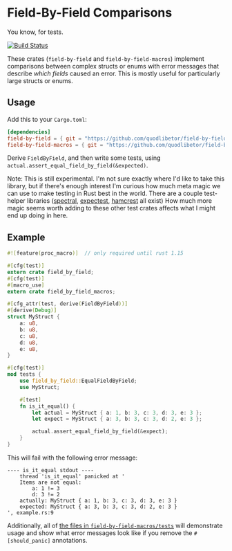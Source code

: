 Field-By-Field Comparisons
==========================

You know, for tests.

[![Build Status](https://travis-ci.org/quodlibetor/field-by-field.svg?branch=master)](https://travis-ci.org/quodlibetor/field-by-field)

These crates (`field-by-field` and `field-by-field-macros`) implement
comparisons between complex structs or enums with error messages that describe
*which fields* caused an error. This is mostly useful for particularly large
structs or enums.

## Usage

Add this to your `Cargo.toml`:

```toml
[dependencies]
field-by-field = { git = "https://github.com/quodlibetor/field-by-field" }
field-by-field-macros = { git = "https://github.com/quodlibetor/field-by-field" }
```

Derive `FieldByField`, and then write some tests, using
`actual.assert_equal_field_by_field(&expected)`.

Note: This is still experimental. I'm not sure exactly where I'd like to take
this library, but if there's enough interest I'm curious how much meta magic we
can use to make testing in Rust best in the world. There are a couple
test-helper libraries
([spectral](https://crates.io/crates/spectral),
[expectest](https://crates.io/crates/expectest),
[hamcrest](https://crates.io/crates/hamcrest) all exist) How much more magic
seems worth adding to these other test crates affects what I might end up doing
in here.

## Example

```rust
#![feature(proc_macro)]  // only required until rust 1.15

#[cfg(test)]
extern crate field_by_field;
#[cfg(test)]
#[macro_use]
extern crate field_by_field_macros;

#[cfg_attr(test, derive(FieldByField))]
#[derive(Debug)]
struct MyStruct {
    a: u8,
    b: u8,
    c: u8,
    d: u8,
    e: u8,
}

#[cfg(test)]
mod tests {
    use field_by_field::EqualFieldByField;
    use MyStruct;

    #[test]
    fn is_it_equal() {
        let actual = MyStruct { a: 1, b: 3, c: 3, d: 3, e: 3 };
        let expect = MyStruct { a: 3, b: 3, c: 3, d: 2, e: 3 };

        actual.assert_equal_field_by_field(&expect);
    }
}
```

This will fail with the following error message:

```
---- is_it_equal stdout ----
	thread 'is_it_equal' panicked at '
    Items are not equal:
        a: 1 != 3
        d: 3 != 2
    actually: MyStruct { a: 1, b: 3, c: 3, d: 3, e: 3 }
    expected: MyStruct { a: 3, b: 3, c: 3, d: 2, e: 3 }
', example.rs:9
```

Additionally, all
of [the files in `field-by-field-macros/tests`](field-by-field-macros/tests)
will demonstrate usage and show what error messages look like if you remove the
`#[should_panic]` annotations.
